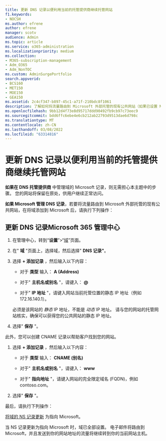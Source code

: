 ```yaml
---
title: 更新 DNS 记录以便利用当前的托管提供商继续托管网站
f1.keywords:
- NOCSH
ms.author: efrene
author: efrene
manager: scotv
audience: Admin
ms.topic: article
ms.service: o365-administration
ms.localizationpriority: medium
ms.collection:
- M365-subscription-management
- Adm_O365
- Adm_NonTOC
ms.custom: AdminSurgePortfolio
search.appverid:
- BCS160
- MET150
- MOE150
- GEA150
ms.assetid: 2c4cf347-b897-45c1-a71f-210bdc8f1061
description: 了解如何将流量路由到 Microsoft 外部托管的现有公共网站（如果已设置 Microsoft 管理自定义域的 DNS 记录）。
ms.openlocfilehash: 9bb12d4f73e8d95717ddd90492fb9cb97c73eec9
ms.sourcegitcommit: bdd6ffc6ebe4e6cb212ab22793d9513dae6d798c
ms.translationtype: MT
ms.contentlocale: zh-CN
ms.lasthandoff: 03/08/2022
ms.locfileid: "63314816"
---
```

# <a name="update-dns-records-to-keep-your-website-with-your-current-hosting-provider"></a>更新 DNS 记录以便利用当前的托管提供商继续托管网站

 **如果在 DNS 托管提供商** 中管理域的 Microsoft 记录，则无需担心本主题中的步骤。 您的网站将保留在原处，供用户继续正常访问。 
  
 **如果 Microsoft 管理 DNS 记录**，若要将流量路由到 Microsoft 外部托管的现有公共网站，在将域添加到 Microsoft 后，请执行下列操作： 
  
## <a name="update-dns-records-in-the-microsoft-365-admin-center"></a>更新 DNS 记录Microsoft 365 管理中心
1. 在管理中心，转到“**设置**”\>“<a href="https://go.microsoft.com/fwlink/p/?linkid=834818" target="_blank">域</a>”页面。

1. 在" **域** "页面上，选择域，然后选择" **DNS 记录"**。

1. 选择 **+ 添加记录** ，然后输入以下内容： 
    
   - 对于 **类型** 输入： **A (Address)**
    
   - 对于" **主机名或别名** "，请键入： **@**
    
   - 对于" **IP 地址** "，请键入网站当前托管位置的静态 IP 地址（例如 172.16.140.1）。 
    
   必须是该网站的 *静态*  IP 地址，不能是  *动态*  IP 地址。 请与您的网站的托管网站核实，确保可以获得您的公共网站的静态 IP 地址。 
    
1. 选择" **保存** "。 
    
此外，您可以创建 CNAME 记录以帮助客户找到您的网站。
  
1. 选择 **+ 添加记录** ，然后输入以下内容： 
    
   - 对于 **类型** 输入： **CNAME (别名)**
    
   - 对于" **主机名或别名** "，请键入： **www**
    
   - 对于" **指向地址** "，请键入网站的完全限定域名 (FQDN)，例如 contoso.com。 
    
2. 选择" **保存** "。 
    
最后，请执行下列操作：
  
[将域的 NS 记录更新](../setup/add-domain.md) 为指向 Microsoft。 
  
当 NS 记录更新为指向 Microsoft 时，域已全部设置。 电子邮件将路由到 Microsoft，并且发送到你的网站地址的流量将继续转到你的当前网站主机。

